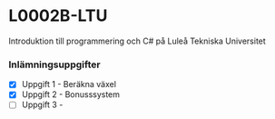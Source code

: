 # L0002B-LTU
Introduktion till programmering och C# på Luleå Tekniska Universitet

### Inlämningsuppgifter

- [x] Uppgift 1 - Beräkna växel
- [x] Uppgift 2 - Bonusssystem
- [ ] Uppgift 3 - 

